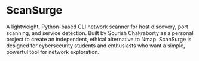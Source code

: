 # ScanSurge
A lightweight, Python-based CLI network scanner for host discovery, port scanning, and service detection. Built by Sourish Chakraborty as a personal project to create an independent, ethical alternative to Nmap. ScanSurge is designed for cybersecurity students and enthusiasts who want a simple, powerful tool for network exploration.
